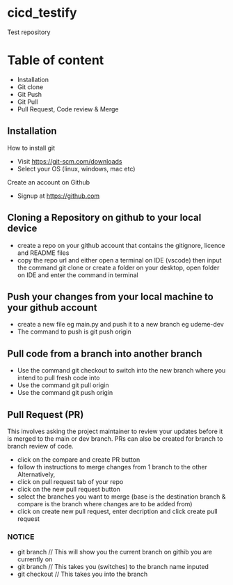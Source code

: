 # cicd_testify
Test repository

# Table of content
- Installation
- Git clone
- Git Push
- Git Pull
- Pull Request, Code review & Merge

## Installation
How to install git 
- Visit https://git-scm.com/downloads
- Select your OS (linux, windows, mac etc)

Create an account on Github
- Signup at https://github.com

## Cloning a Repository on github to your local device
- create a repo on your github account that contains the gitignore, licence and README files
- copy the repo url and either open a terminal on IDE (vscode) then input the command git clone <url> or create a folder on your desktop, open folder on IDE and enter the command in terminal

## Push your changes from your local machine to your github account
- create a new file eg main.py and push it to a new branch eg udeme-dev
- The command to push is git push origin <branch name>

## Pull code from a branch into another branch
- Use the command git checkout <branch name> to switch into the new branch where you intend to pull fresh code into
- Use the command git pull origin <branch with updated code>
- Use the command git push origin <branch to be updated>

## Pull Request (PR) 
This involves asking the project maintainer to review your updates before it is merged to the main or dev branch. PRs can also be created for branch to branch review of code.
- click on the compare and create PR button
- follow th instructions to merge changes from 1 branch to the other
Alternatively,
- click on pull request tab of your repo
- click on the new pull request button
- select the branches you want to merge (base is the destination branch & compare is the branch where changes are to be added from)
- click on create new pull request, enter decription and click create pull request


### NOTICE
- git branch // This will show you the current branch on githib you are currently on
- git branch <branch name> // This takes you (switches) to the branch name inputed
- git checkout <branch name> // This takes you into the branch
